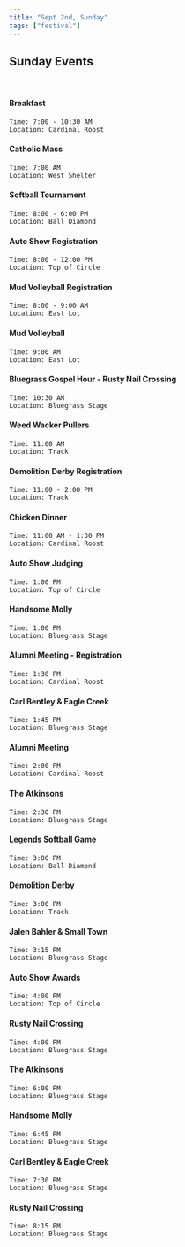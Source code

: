 ```yaml
---
title: "Sept 2nd, Sunday"
tags: ["festival"]
---
```


## Sunday Events 

<br>

#### Breakfast
    Time: 7:00 - 10:30 AM 
    Location: Cardinal Roost

#### Catholic Mass
    Time: 7:00 AM 
    Location: West Shelter

#### Softball Tournament
    Time: 8:00 - 6:00 PM 
    Location: Ball Diamond

#### Auto Show Registration
    Time: 8:00 - 12:00 PM 
    Location: Top of Circle

#### Mud Volleyball Registration
    Time: 8:00 - 9:00 AM 
    Location: East Lot

#### Mud Volleyball
    Time: 9:00 AM 
    Location: East Lot

#### Bluegrass Gospel Hour - Rusty Nail Crossing
    Time: 10:30 AM 
    Location: Bluegrass Stage

#### Weed Wacker Pullers
    Time: 11:00 AM 
    Location: Track
    
#### Demolition Derby Registration
    Time: 11:00 - 2:00 PM 
    Location: Track

#### Chicken Dinner
    Time: 11:00 AM - 1:30 PM 
    Location: Cardinal Roost

#### Auto Show Judging
    Time: 1:00 PM 
    Location: Top of Circle

#### Handsome Molly
    Time: 1:00 PM 
    Location: Bluegrass Stage

#### Alumni Meeting - Registration
    Time: 1:30 PM 
    Location: Cardinal Roost

#### Carl Bentley & Eagle Creek
    Time: 1:45 PM 
    Location: Bluegrass Stage

#### Alumni Meeting
    Time: 2:00 PM 
    Location: Cardinal Roost

#### The Atkinsons
    Time: 2:30 PM 
    Location: Bluegrass Stage

#### Legends Softball Game
    Time: 3:00 PM 
    Location: Ball Diamond

#### Demolition Derby
    Time: 3:00 PM 
    Location: Track

#### Jalen Bahler & Small Town
    Time: 3:15 PM 
    Location: Bluegrass Stage

#### Auto Show Awards
    Time: 4:00 PM 
    Location: Top of Circle

#### Rusty Nail Crossing
    Time: 4:00 PM 
    Location: Bluegrass Stage

#### The Atkinsons
    Time: 6:00 PM 
    Location: Bluegrass Stage

#### Handsome Molly
    Time: 6:45 PM 
    Location: Bluegrass Stage

#### Carl Bentley & Eagle Creek
    Time: 7:30 PM 
    Location: Bluegrass Stage

#### Rusty Nail Crossing
    Time: 8:15 PM 
    Location: Bluegrass Stage